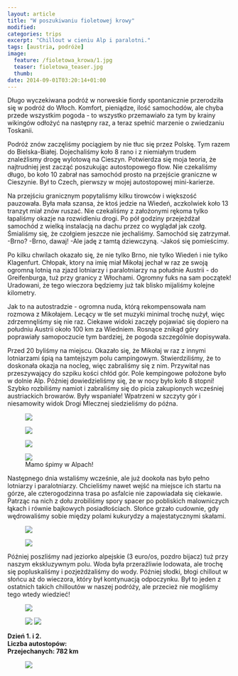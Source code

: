 ```yaml
---
layout: article
title: "W poszukiwaniu fioletowej krowy"
modified:
categories: trips
excerpt: "Chillout w cieniu Alp i paralotni."
tags: [austria, podróże]
image:
  feature: /fioletowa_krowa/1.jpg
  teaser: fioletowa_teaser.jpg
  thumb:
date: 2014-09-01T03:20:14+01:00
---
```


Długo wyczekiwana podróż w norweskie fiordy spontanicznie przerodziła się w podróż do Włoch. Komfort, pieniądze, ilość samochodów, ale chyba przede wszystkim pogoda - to wszystko przemawiało za tym by krainy wikingów odłożyć na następny raz, a teraz spełnić marzenie o zwiedzaniu Toskanii.


Podróż znów zaczęliśmy pociągiem by nie tłuc się przez Polskę. Tym razem do Bielska-Białej. Dojechaliśmy koło 8 rano i z niemiałym trudem znaleźlismy drogę wylotową na Cieszyn. Potwierdza się moja teoria, że najtrudniej jest zacząć poszukując autostopowego flow. Nie czekaliśmy długo, bo koło 10 zabrał nas samochód prosto na przejście graniczne w Cieszynie. Był to Czech, pierwszy w mojej autostopowej mini-karierze.

Na przejściu granicznym popytaliśmy kilku tirowców i większość pauzowała. Była mała szansa, że ktoś jedzie na Wiedeń, aczkolwiek koło 13 tranzyt miał znów ruszać. Nie czekaliśmy z założonymi rękoma tylko łapaliśmy okazje na rozwidleniu drogi. Po pół godziny przejeżdżał samochód z wielką instalacją na dachu przez co wyglądał jak czołg. Śmialiśmy się, że czołgiem jeszcze nie jechaliśmy. Samochód się zatrzymał. -Brno? -Brno, dawaj! -Ale jadę z tamtą dziewczyną. -Jakoś się pomieścimy.

Po kilku chwilach okazało się, że nie tylko Brno, nie tylko Wiedeń i nie tylko Klagenfurt. Chłopak, ktory na imię miał Mikołaj jechał w raz ze swoją ogromną lotnią na zjazd lotniarzy i paralotniarzy na południe Austrii - do Greifenburga, tuż przy granicy z Włochami. Ogromny fuks na sam początek! Uradowani, że tego wieczora będziemy już tak blisko mijaliśmy kolejne kilometry.

Jak to na autostradzie - ogromna nuda, którą rekompensowała nam rozmowa z Mikołajem. Lecący w tle set muzyki minimal trochę nużył, więc zdrzemnęliśmy się nie raz. Ciekawe widoki zaczęły pojawiać się dopiero na południu Austrii około 100 km za Wiedniem. Rosnące znikąd góry poprawiały samopoczucie tym bardziej, że pogoda szczególnie dopisywała.

Przed 20 byliśmy na miejscu. Okazało się, że Mikołaj w raz z innymi lotniarzami śpią na tamtejszym polu campingowym. Stwierdziliśmy, że to doskonała okazja na nocleg, więc zabraliśmy się z nim. Przywitał nas przeszywający do szpiku kości chłód gór. Pole kempingowe położone było w dolnie Alp. Później dowiedzieliśmy się, że w nocy było koło 8 stopni! Szybko rozbiliśmy namiot i zabraliśmy się do picia zakupionych wcześniej austriackich browarów. Były wspaniałe! Wpatrzeni w szczyty gór i niesamowity widok Drogi Mlecznej siedzieliśmy do późna.

<figure class>
	<img src="//nikodamn.github.io/images/fioletowa_krowa/2.jpg">
</figure>

<figure class>
	<img src="//nikodamn.github.io/images/fioletowa_krowa/4.jpg">
</figure>

<figure class>
	<img src="//nikodamn.github.io/images/fioletowa_krowa/3.jpg">
</figure>

<figure class>
	<img src="//nikodamn.github.io/images/fioletowa_krowa/5.jpg">
		<figcaption>Mamo śpimy w Alpach!</figcaption>
</figure>

Następnego dnia wstaliśmy wcześnie, ale już dookoła nas było pełno lotniarzy i paralotniarzy. Chcieliśmy nawet wejść na miejsce ich startu na górze, ale czterogodzinna trasa po asfalcie nie zapowiadała się ciekawie. Patrząc na nich z dołu zrobiliśmy spory spacer po pobliskich malowniczych łąkach i równie bajkowych posiadłościach. Słońce grzało cudownie, gdy wędrowaliśmy sobie między polami kukurydzy a majestatycznymi skałami.

<figure>
	<img src="//nikodamn.github.io/images/fioletowa_krowa/6.jpg">
</figure>

<figure>
	<img src="//nikodamn.github.io/images/fioletowa_krowa/7.jpg">
</figure>

Później poszliśmy nad jeziorko alpejskie (3 euro/os, pozdro bijacz) tuż przy naszym ekskluzywnym polu. Woda była przeraźliwie lodowata, ale trochę się popluskaliśmy i pozjeżdżaliśmy do wody. Później słodki, błogi chillout w słońcu aż do wieczora, który był kontynuacją odpoczynku. Był to jeden z ostatnich takich chilloutów w naszej podróży, ale przecież nie mogliśmy tego wtedy wiedzieć!

<figure class>
	<img src="//nikodamn.github.io/images/fioletowa_krowa/9.jpg">
</figure>

<figure class="half">
	<img src="//nikodamn.github.io/images/fioletowa_krowa/10.jpg">
	<img src="//nikodamn.github.io/images/fioletowa_krowa/11.jpg">
</figure>

<b>Dzień 1. i 2. <br>
Liczba autostopów:  <br>
Przejechanych: 782 km</b>

<figure class>
	<img src="//nikodamn.github.io/images/fioletowa_krowa/mapa.jpg">
</figure>
